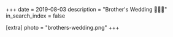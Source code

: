 +++
date = 2019-08-03
description = "Brother's Wedding 🤵👰💒"
in_search_index = false

[extra]
photo = "brothers-wedding.png"
+++
